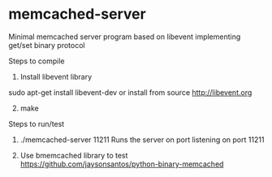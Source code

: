 # memcached-server
Minimal memcached server program based on libevent implementing get/set binary protocol 

Steps to compile
1. Install libevent library

sudo apt-get install libevent-dev
or
install from source http://libevent.org

2. make

Steps to run/test
1. ./memcached-server 11211
  Runs the server on port listening on port 11211

2. Use bmemcached library to test
https://github.com/jaysonsantos/python-binary-memcached
